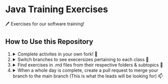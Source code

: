 # Java Training Exercises
🖊️ Exercises for our software training!

## How to Use this Repository
<ol> 
  <li> 
    <details>
      <summary> Complete activites in your own fork! 🍴</summary>
      <hr>
      <blockquote>Click "Use this template" to create a fork</blockquote>
      <img src="https://cdn.discordapp.com/attachments/746794375203389572/1023586999740928000/unknown.png" >
      <hr>
      <blockquote>SELECT "Include all branches"</blockquote>
      <img src="https://media.discordapp.net/attachments/746794375203389572/1023588065815560212/unknown.png" >
      <hr>
    </details>
  </li>
  
  <li> 
    <details>
      <summary> Switch branches to see execersizes pertaining to each class 🌲</summary>
      <hr>
      <img src="https://media.discordapp.net/attachments/746794375203389572/1023585545999351949/unknown.png" >
      <hr>
    </details>
  </li>
  
  <li> 
    <details>
      <summary> Find exercises in .md files from their respective folders & subtopics 📂</summary>
      <hr>
      <img src="https://media.discordapp.net/attachments/746794375203389572/1023593205943521320/unknown.png?width=750&height=670" >
      <hr>
      <img src="https://media.discordapp.net/attachments/746794375203389572/1023593376207093871/unknown.png" >
      <hr>
    </details>
  </li>
  
  <li>
    <details>
      <summary> When a whole day is complete, create a pull request to merge your branch to the main branch (This is what the leads will be looking for) 📫</summary>
      <hr>
      <img src="https://user-images.githubusercontent.com/69406769/190993256-68198a75-2c16-4302-9b79-017632603694.png" >
      <hr>
      <img src="https://user-images.githubusercontent.com/69406769/190993317-bdbc4466-1232-41a0-a77f-ae6ba1bc8e26.png" >
      <hr>
      <blockquote>Change the base repository to <code>YOUR FORK</code> not <code>Team-Optix-3749: Java-Training</code></blockquote>
      <blockquote>SHOULD NOT look like this</blockquote>
      <img src="https://media.discordapp.net/attachments/882455696199807007/1022321700261613608/unknown.png" >
      <blockquote>SHOULD look like this</blockquote>
      <img src="https://media.discordapp.net/attachments/882455696199807007/1022322140835491850/unknown.png">
      <hr>
      <img src="https://media.discordapp.net/attachments/882455696199807007/1022323086172893205/unknown.png" >
      <hr>
      <img src="https://media.discordapp.net/attachments/882455696199807007/1022323511152357486/unknown.png" >
      <hr>
      <img src="https://cdn.discordapp.com/attachments/882455696199807007/1022323636218118184/unknown.png" >
      <hr>
    </details>
  </li>
    
</ol>
